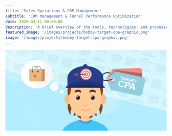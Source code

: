```yaml
---
title: 'Sales Operations & CRM Management'
subtitle: 'CRM Management & Funnel Performance Optimization'
date: 2020-03-11 00:00:00
description: 'A brief overview of the tools, technologies, and processes I have used to manage sales and marketing operations and funnels'
featured_image: '/images/projects/bobby-target-cpa-graphic.png'
image: '/images/projects/bobby-target-cpa-graphic.png'
---
```


![](/images/projects/bobby-target-cpa-graphic.png)
